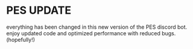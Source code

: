 # PES UPDATE
 everything has been changed in this new version of the PES discord bot. enjoy updated code and optimized performance with reduced bugs. (hopefully!)
